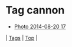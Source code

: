 <!--
title: Tag cannon
date: 2020-06-28T14:57:48.837Z
tags:
-->
# Tag cannon

 * [Photo 2014-08-20 17](95295040017.md)

| [Tags](tags.md) | [Top](index.md) |
